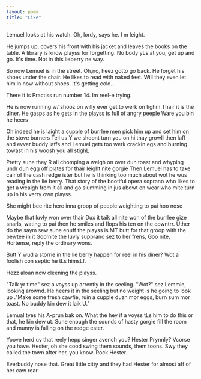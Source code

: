 ```yaml
---
layout: poem
title: "Like"
---
```


Lemuel looks at his watch.
Oh, lordy, says he.
I m leight.

He jumps up, covers his front
with his jacket and leaves the books on the table.
A library is know playss for forgetting.  No body
yLs at you, get up and go.  It's time.
Not in this lieberry ne way.

So now Lemuel is in the street.
Oh,no, heez gotto go back. He forget
his shoes under the chair. He likes to read
with naked feet.
Will they even let him in now without shoes.
It's getting cold..

There it is
Practiss run number 14.
Im reel-e trying.

He is now running
w/ shooz on
willy ever get to werk on tighm
Thair it is
the diner.
He gasps as he gets in
the playss is full of angry peeple
Ware  you bin
he heers

Oh indeed he is laight
a cupple of burrlee
men pick him up
and set him on the stove burners
Tell us Y we shoont turn you on hi
thay growll
then laff and evver buddy laffs
and Lemuel gets too werk
crackin egs and burning towast
in his woosh you all stighL

Pretty sune they R all
chomping a weigh
on over dun toast and whyping
undr dun egg off plates for thair
leight nite gorgie
Then Lemuel has to take cair
of the cash redge ister
but he is thinking too much
about wot he wus reading
in the lie berry.
That story of the bootiful
opera soprano
who likes to get a weaigh
from it all and go slumming
in jus abowt en wear
who mite turn up
in his verry own playss.

She might bee rite here
inna groop of peeple
weighting to pai
hoo nose

Maybe that luvly won
over thair
Dux it taik all nite
won of the burrlee gize
snarls, wating to pai
then he smiles and flops
his ten on the cowntrr.
Uther do the saym
sew sune enuff the playss
is MT butt for that groop
with the bewtee in it
Goo'nite the luvly supprano
sez to her frens,
Goo nite, Hortense,
reply the ordinary wons.

Butt Y wud a storrie
in the lie berry
happen for reel
in his diner?
Wot a foolish con septic
he tLs himsLf.

Hezz aloan now
cleening the playss.

"Taik yr time"
sez a voyss up arrently
in the seeling.
"Wot?"
sez Lemmie,
looking arownd.
He heers it in the seeling
but  no weight is he
going to look up
."Make some fresh cawfie,
ruin a cupple duzn mor eggs,
burn sum mor toast.
No buddy kin dew it laik U."

Lemual tyes his A-prun
bak on.  What the hey
if a voyss tLs him to do
this or that, he kin dew ut.
Sune enough the sounds of
hasty gorgie fill the room
and munny is falling on the
redge ester.

Yoove herd uv that reely hepp singer
avench you?  Hester Prynnly?  Vcorse
you have.  Hester,  oh she cood swing
them sounds, them toons.  Swy they
called the town after her, you know.
Rock Hester.

Everbuddy nose that.  Great little
citty and they had Hester for almost
aff of her caw rear.
